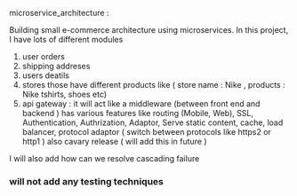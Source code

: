 microservice_architecture :


Building small e-commerce architecture using microservices. In this project, I have lots of different modules

1. user orders
2. shipping addreses
3. users deatils
4. stores those have different products like ( store name : Nike , products : Nike tshirts, shoes etc)
5. api gateway : it will act like a middleware (between front end and backend ) has various features like routing (Mobile, Web), SSL, Authentication, Authrization, Adaptor, Serve static content, cache, load balancer, protocol adaptor ( switch between protocols like https2 or http1 ) also cavary release ( will add this in future )


I will also add how can we resolve cascading failure


### will not add any testing techniques 
